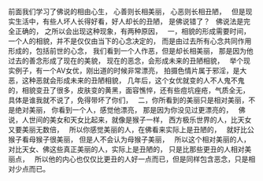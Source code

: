 前面我们学习了佛说的相由心生，
心善则长相美丽，
心恶则长相丑陋，
&nbsp;
但是现实生活中，有些人坏人长得好看，好人却长的丑陋，
是佛说错了？
&nbsp;
佛说法是完全正确的，
之所以会出现这种现象，有两种原因，
&nbsp;
一，相貌的形成需要时间，
一个人的相貌，并不是仅仅由当下的心念决定的，
而是由过去所有心念共同作用形成的，包括前世的心念，
我们看到一个人作恶，但是却长相美丽，
那是因为他过去的善念形成了现在的美貌，
现在的恶念，会形成未来的丑陋相貌，
&nbsp;
举个现实例子，有一个AV女优，刚出道的时候非常漂亮，
拍摄色情片属于邪淫，是大恶，这种恶就会形成未来的丑陋相貌，
几年后，这个女优就变的人不人鬼不鬼的，相貌变丑了很多，皮肤变的黄黑，面容憔悴，还有些痘坑痤疮，气质全无，
具体是谁我就不说了，免得带坏了你们，
&nbsp;
二，你所看到的美丽只是相对美丽，不是绝对美丽，
你看到一个人，感觉他漂亮，
那是因为你没见过更漂亮的，
&nbsp;
佛说，人世间的美女和天女比起来，就像是猴子一样，
西方极乐世界的人，比天女又要美丽无数倍，
&nbsp;
所以你感觉美丽的人，在佛看来实际上是丑陋的，
&nbsp;
就好比公猴子看母猴子很美丽，
但是人不会认为母猴子美丽，
&nbsp;
所以这个相对美丽的人，对比天女、佛这些真正美丽的人，实际上是丑陋的，
只是比那些更丑的人相对美丽点，
&nbsp;
所以他的内心也仅仅比更丑的人好一点而已，但是同样包含恶念，只是相对少点而已。
